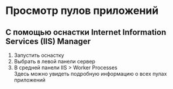# Просмотр пулов приложений
## С помощью оснастки Internet Information Services (IIS) Manager
1. Запустить оснастку
2. Выбрать в левой панели сервер
3. В средней панели IIS > Worker Processes  
Здесь можно увидеть подробную информацию о всех пулах приложений
